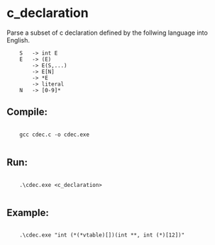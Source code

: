 # c_declaration
Parse a subset of c declaration defined by the follwing language into English. 
```
    S   -> int E
    E   -> (E)
        -> E(S,...)
        -> E[N]
        -> *E
        -> literal
    N   -> [0-9]*
```
<div>
  <h2>Compile:</h2>
  <code>
    gcc cdec.c -o cdec.exe
  </code>
</div>
<div>
  <h2>Run:</h2>
  <code>
    .\cdec.exe &lt;c_declaration&gt;
  </code>
</div>
<div>
  <h2>Example:</h2>
  <code>
    .\cdec.exe "int (*(*vtable)[])(int **, int (*)[12])"
  </code>
</div>

  
